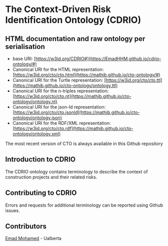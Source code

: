 # The Context-Driven Risk Identification Ontology (CDRIO)

## HTML documentation and raw ontology per serialisation

* base URI: [https://w3id.org/CDRIO#](https://EmadHHM.github.io/cdrio-ontology/#)
* Canonical URI for the HTML representation: [https://w3id.org/cto/cto.html](https://mathib.github.io/cto-ontology/#)
* Canonical URI for the Turtle representation: [https://w3id.org/cto/cto.ttl](https://mathib.github.io/cto-ontology/ontology.ttl)
* Canonical URI for the n-triples representation: [https://w3id.org/cto/cto.nt](https://mathib.github.io/cto-ontology/ontology.nt)
* Canonical URI for the json-ld representation: [https://w3id.org/cto/cto.jsonld](https://mathib.github.io/cto-ontology/ontology.json)
* Canonical URI for the RDF/XML representation: [https://w3id.org/cto/cto.rdf](https://mathib.github.io/cto-ontology/ontology.xml)

The most recent version of CTO is always available in this Github repository

## Introduction to CDRIO

The CDRIO ontology contains terminology to describe the context of construction projects and their related risks.

## Contributing to CDRIO

Errors and requests for additional terminology can be reported using Github issues.

## Contributors

[Emad Mohamed](https://github.com/EmadHHM) - Ualberta
